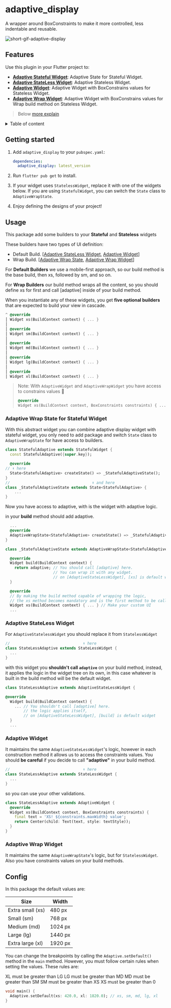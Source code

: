 # adaptive_display

A wrapper around BoxConstraints to make it more controlled, less indentable and reusable.

![short-gif-adaptive-display](https://github.com/user-attachments/assets/4af2d14f-14fe-42b0-9241-d5fc16bf78e9)

## Features

Use this plugin in your Flutter project to:

* **[Adaptive Stateful Widget](#adaptive-wrap-state-for-stateful-widget)**: Adaptive State for Stateful Widget.
* **[Adaptive StateLess Widget](#adaptive-stateless-widget)**: Adaptive Stateless Widget.
* **[Adaptive Widget](#adaptive-widget)**: Adaptive Widget with BoxConstrains values for Stateless Widget.
* **[Adaptive Wrap Widget](#adaptive-wrap-widget)**: Adaptive Widget with BoxConstrains values for Wrap build method on Stateless Widget.

> Below [more explain](#usage)

<details>
  <summary>Table of content</summary>

<!-- TOC -->
* [Get started](#getting-started)
* [Use](#usage)
  * [Adaptive Stateful Widget](#adaptive-wrap-state-for-stateful-widget)
  * [Adaptive StateLess Widget](#adaptive-stateless-widget)
  * [Adaptive Widget](#adaptive-widget)
  * [Adaptive Wrap Widget](#adaptive-wrap-widget)
* [Config](#config)
<!-- TOC -->
</details>

## Getting started

1. Add `adaptive_display` to your `pubspec.yaml`:

    ```yaml
    dependencies:
      adaptive_display: latest_version
    ```

2. Run `flutter pub get` to install.

3. If your widget uses `StatelessWidget`, replace it with one of the widgets below. If you are using `StatefulWidget`, you can switch the `State` class to `AdaptiveWrapState`.

4. Enjoy defining the designs of your project!

## Usage

This package add some builders to your **Stateful** and **Stateless** widgets

These builders have two types of UI definition:

* Default Build. [[Adaptive StateLess Widget](#adaptive-stateless-widget), [Adaptive Widget](#adaptive-widget)]
* Wrap Build. [[Adaptive Wrap State](#adaptive-wrap-state-for-stateful-widget), [Adaptive Wrap Widget](#adaptive-wrap-widget)]

For **Default Builders** we use a mobile-first approach, so our build method is the base build, then xs, followed by sm, and so on.

For **Wrap Builders** our build method wraps all the content, so you should define xs for first and call [adaptive] inside of your build method.

When you instantiate any of these widgets, you get **five optional builders** that are expected to build your view in cascade.

```dart
^ @override
│ Widget xs(BuildContext context) { ... }
│
│ @override
│ Widget sm(BuildContext context) { ... }
│
│ @override
│ Widget md(BuildContext context) { ... }
│
│ @override
│ Widget lg(BuildContext context) { ... }
│
│ @override
│ Widget xl(BuildContext context) { ... }
```

> Note: With `AdaptiveWidget` and `AdaptiveWrapWidget` you have access to constrains values 🤗
>
> ```dart
> @override
> Widget xs(BuildContext context, BoxConstraints constraints) { ... }
> ```

### Adaptive Wrap State for Stateful Widget

With this abstract widget you can combine adaptive display widget with stateful widget, you only need to add package and switch `State` class to `AdaptiveWrapState` for have access to builders.

```dart
class StatefulAdaptive extends StatefulWidget {
  const StatefulAdaptive({super.key});

  @override
// ⬇ here
  State<StatefulAdaptive> createState() => _StatefulAdaptiveState();
}
//                                    ⬇ and here
class _StatefulAdaptiveState extends State<StatefulAdaptive> {
    ...
}
```

Now you have access to adaptive, with is the widget with adaptive logic.

in your **build** method should add adaptive.

```dart
  ...
  @override
  AdaptiveWrapState<StatefulAdaptive> createState() => _StatefulAdaptiveState();
}

class _StatefulAdaptiveState extends AdaptiveWrapState<StatefulAdaptive> {

  @override
  Widget build(BuildContext context) {
    return adaptive; // You should call [adaptive] here. 
                     // You can wrap it with any widget.
                     // on [AdaptiveStateLessWidget], [xs] is default widget
  }

  @override
  // By making the build method capable of wrapping the logic, 
  // the xs method becomes mandatory and is the first method to be called.
  Widget xs(BuildContext context) { ... } // Make your custom UI
  ...
```

### Adaptive StateLess Widget

For `AdaptiveStatelessWidget` you should replace it from `StatelessWidget`

```dart
//                                ⬇ here
class StateLessAdaptive extends StateLessWidget {
  ...
}
```

with this widget you **shouldn't call `adaptive`** on your build method, instead, it applies the logic in the widget tree on its own, in this case whatever is built in the build method will be the default widget.

```dart
class StateLessAdaptive extends AdaptiveStateLessWidget {

@override
  Widget build(BuildContext context) {
    ... // You shouldn't call [adaptive] here.
        // the logic applies itself,
        // on [AdaptiveStateLessWidget], [build] is default widget
  }
  ...
```

### Adaptive Widget

It maintains the same `AdaptiveStateLessWidget`'s logic, however in each construction method it allows us to access the constraints values.
You should **be careful** if you decide to call **"adaptive"** in your build method.

```dart
//                                ⬇ here
class StateLessAdaptive extends StateLessWidget {
  ...
}
```

so you can use your other validations.

```dart
class StateLessAdaptive extends AdaptiveWidget {
  @override
  Widget xs(BuildContext context, BoxConstraints constraints) {
    final text = 'XS! ${constraints.maxWidth} value';
    return Center(child: Text(text, style: textStyle));
  }
}
```

### Adaptive Wrap Widget

It maintains the same `AdaptiveWrapState`'s logic, but for `StatelessWidget`. Also you have constraints values on your build methods.

## Config

In this package the default values are:

| Size     | Width |
| -------- | ------- |
| Extra small (xs) | 480 px |
| Small (sm) | 768 px |
| Medium (md) | 1024 px |
| Large (lg) | 1440 px |
| Extra large (xl) | 1920 px |

You can change the breakpoints by calling the `Adaptive.setDefault()` method in the `main` method. However, you must follow certain rules when setting the values. These rules are:

XL must be greater than LG
LG must be greater than MD
MD must be greater than SM
SM must be greater than XS
XS must be greater than 0

```dart
void main() {
  Adaptive.setDefault(xs: 420.0, xl: 1820.0); // xs, sm, md, lg, xl
}
```
